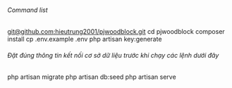 ###### Command list
[git@github.com:hieutrung2001/pjwoodblock.git](git@github.com:hieutrung2001/pjwoodblock.git)
cd pjwoodblock
composer install
cp .env.example .env
php artisan key:generate
###### Đặt đúng thông tin kết nối cơ sở dữ liệu trước khi chạy các lệnh dưới đây
php artisan migrate
php artisan db:seed
php artisan serve
